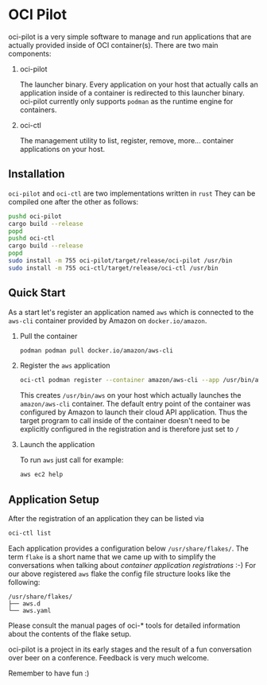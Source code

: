 # OCI Pilot

oci-pilot is a very simple software to manage and run applications
that are actually provided inside of OCI container(s). There are
two main components:

1. oci-pilot

   The launcher binary. Every application on your host that actually
   calls an application inside of a container is redirected to this
   launcher binary. oci-pilot currently only supports ```podman```
   as the runtime engine for containers.

2. oci-ctl

   The management utility to list, register, remove, more...
   container applications on your host.

## Installation

```oci-pilot``` and ```oci-ctl``` are two implementations written in ```rust```
They can be compiled one after the other as follows:

```bash
pushd oci-pilot
cargo build --release
popd
pushd oci-ctl
cargo build --release
popd
sudo install -m 755 oci-pilot/target/release/oci-pilot /usr/bin
sudo install -m 755 oci-ctl/target/release/oci-ctl /usr/bin
```

## Quick Start

As a start let's register an application named ```aws``` which is
connected to the ```aws-cli``` container provided by Amazon on
```docker.io/amazon```.

1. Pull the container

   ```bash
   podman podman pull docker.io/amazon/aws-cli
   ```

2. Register the ```aws``` application

   ```bash
   oci-ctl podman register --container amazon/aws-cli --app /usr/bin/aws --target /
   ```

   This creates ```/usr/bin/aws``` on your host which actually
   launches the ```amazon/aws-cli``` container. The default entry
   point of the container was configured by Amazon to launch their
   cloud API application. Thus the target program to call inside
   of the container doesn't need to be explicitly configured in
   the registration and is therefore just set to ```/```

3. Launch the application

   To run ```aws``` just call for example:

   ```bash
   aws ec2 help
   ```

## Application Setup

After the registration of an application they can be listed via

```bash
oci-ctl list
```

Each application provides a configuration below ```/usr/share/flakes/```.
The term ```flake``` is a short name that we came up with to simplify
the conversations when talking about *container application registrations*
:-) For our above registered ```aws``` flake the config file structure
looks like the following:

```
/usr/share/flakes/
├── aws.d
└── aws.yaml
```

Please consult the manual pages of oci-* tools for detailed information 
about the contents of the flake setup.

oci-pilot is a project in its early stages and the result of
a fun conversation over beer on a conference. Feedback
is very much welcome.

Remember to have fun :)
